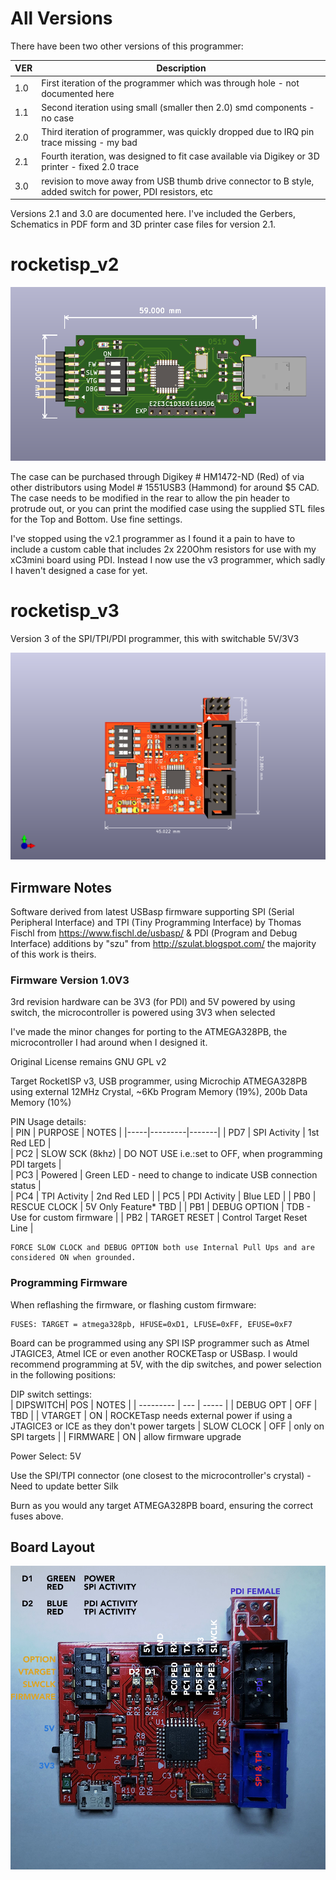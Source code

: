 # All Versions
There have been two other versions of this programmer:

| VER | Description |
|-----|-------------|
| 1.0 | First iteration  of the programmer which was through hole - not documented here |
| 1.1 | Second iteration using small (smaller then 2.0) smd components - no case |
| 2.0 | Third iteration of programmer, was quickly dropped due to IRQ pin trace missing - my bad |
| 2.1 | Fourth iteration, was designed to fit case available via Digikey or 3D printer - fixed 2.0 trace |
| 3.0 | revision to move away from USB thumb drive connector to B style, added switch for power, PDI resistors, etc |

Versions 2.1 and 3.0 are documented here.  I've included the Gerbers, Schematics in PDF form and 3D printer case
files for version 2.1.

# rocketisp_v2

![ROCKETasp_V2](/Images/ROCKETasp_Front_v2_1.png)

The case can be purchased through Digikey # HM1472-ND (Red) of via other distributors using Model # 1551USB3 (Hammond)
for around $5 CAD. The case needs to be modified in the rear to allow the pin header to protrude out, or you can print the modified case
using the supplied STL files for the Top and Bottom.  Use fine settings.

I've stopped using the v2.1 programmer as I found it a pain to have to include a custom cable that includes 2x 220Ohm resistors for
use with my xC3mini board using PDI.  Instead I now use the v3 programmer, which sadly I haven't designed a case for yet.

# rocketisp_v3
Version 3 of the SPI/TPI/PDI programmer, this with switchable 5V/3V3

![ROCKETasp_V3](/Images/ROCKETasp_Front_v3.png)

## Firmware Notes

 Software derived from latest USBasp firmware supporting
 SPI (Serial Peripheral Interface) and TPI (Tiny Programming Interface)
 by Thomas Fischl from https://www.fischl.de/usbasp/ & PDI (Program and Debug Interface) 
 additions by "szu" from http://szulat.blogspot.com/ the majority of this work is theirs.
 
### Firmware Version 1.0V3
 
 3rd revision hardware can be 3V3 (for PDI) and 5V powered by using switch,
 the microcontroller is powered using 3V3 when selected 
 
 I've made the minor changes for porting to the ATMEGA328PB, the microcontroller I had
 around when I designed it.
 
 Original License remains GNU GPL v2
 
 Target RocketISP v3, USB programmer, using
 Microchip ATMEGA328PB using external 12MHz Crystal,
 ~6Kb Program Memory (19%), 200b Data Memory (10%)
 
  PIN Usage details:	
  | PIN | PURPOSE | NOTES |
  |-----|---------|-------|
  | PD7 | SPI Activity | 1st Red LED |					
  | PC2 | SLOW SCK (8khz) | DO NOT USE i.e.:set to OFF, when programming PDI targets |		   			
  | PC3 | Powered | Green LED - need to change to indicate USB connection status |					
  | PC4 | TPI Activity | 2nd Red LED |
  | PC5 | PDI Activity | Blue LED |
  | PB0 | RESCUE CLOCK | 5V Only Feature* TBD |
  | PB1 | DEBUG OPTION | TDB - Use for custom firmware |
  | PB2 | TARGET RESET | Control Target Reset Line |					

 	FORCE SLOW CLOCK and DEBUG OPTION both use Internal Pull Ups and are considered ON when grounded.

 ### Programming Firmware

 When reflashing the firmware, or flashing custom firmware:
 
 	FUSES: TARGET = atmega328pb, HFUSE=0xD1, LFUSE=0xFF, EFUSE=0xF7
  
 Board can be programmed using any SPI ISP programmer such as Atmel JTAGICE3, Atmel ICE or even another ROCKETasp or USBasp.
 I would recommend programming at 5V, with the dip switches, and power selection in the following positions:
 
 DIP switch settings:        
 | DIPSWITCH| POS | NOTES |
 | --------- | --- | ----- |
 | DEBUG OPT | OFF | TBD |
 | VTARGET | ON | ROCKETasp needs external power if using a JTAGICE3 or ICE as they don't power targets
 | SLOW CLOCK | OFF | only on SPI targets |
 | FIRMWARE | ON | allow firmware upgrade
                    
 Power Select:      5V
 
 Use the SPI/TPI connector (one closest to the microcontroller's crystal) - Need to update better Silk 
 
 Burn as you would any target ATMEGA328PB board, ensuring the correct fuses above.
 
 ## Board Layout
  ![Version3_Layout](/Additional_Files/board_overlay_v3.png)
 
